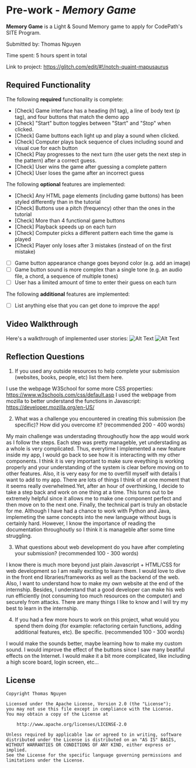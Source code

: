 # Pre-work - *Memory Game*

**Memory Game** is a Light & Sound Memory game to apply for CodePath's SITE Program. 

Submitted by: Thomas Nguyen

Time spent: 5 hours spent in total

Link to project: https://glitch.com/edit/#!/notch-quaint-mapusaurus

## Required Functionality

The following **required** functionality is complete:

* [Check] Game interface has a heading (h1 tag), a line of body text (p tag), and four buttons that match the demo app
* [Check] "Start" button toggles between "Start" and "Stop" when clicked. 
* [Check] Game buttons each light up and play a sound when clicked. 
* [Check] Computer plays back sequence of clues including sound and visual cue for each button
* [Check] Play progresses to the next turn (the user gets the next step in the pattern) after a correct guess. 
* [Check] User wins the game after guessing a complete pattern
* [Check] User loses the game after an incorrect guess

The following **optional** features are implemented:

* [Check] Any HTML page elements (including game buttons) has been styled differently than in the tutorial
* [Check] Buttons use a pitch (frequency) other than the ones in the tutorial
* [Check] More than 4 functional game buttons
* [Check] Playback speeds up on each turn
* [Check] Computer picks a different pattern each time the game is played
* [Check] Player only loses after 3 mistakes (instead of on the first mistake)
* [ ] Game button appearance change goes beyond color (e.g. add an image)
* [ ] Game button sound is more complex than a single tone (e.g. an audio file, a chord, a sequence of multiple tones)
* [ ] User has a limited amount of time to enter their guess on each turn

The following **additional** features are implemented:

- [ ] List anything else that you can get done to improve the app!

## Video Walkthrough

Here's a walkthrough of implemented user stories:
![Alt Text](https://cdn.glitch.com/c9a4587e-8520-4282-b7a3-3222af7b312e%2FCode%20Path%20GIF%20Testing.gif?v=1616622498404)
![Alt Text](https://cdn.glitch.com/c9a4587e-8520-4282-b7a3-3222af7b312e%2FCode%20Path%20GIF%20Fail%20Playing.gif?v=1616622353585)


## Reflection Questions
1. If you used any outside resources to help complete your submission (websites, books, people, etc) list them here. 

I use the webpage W3School for some more CSS properties: https://www.w3schools.com/css/default.asp
I used the webpage from mozilla to better understand the functions in Javascript: https://developer.mozilla.org/en-US/

2. What was a challenge you encountered in creating this submission (be specific)? How did you overcome it? (recommended 200 - 400 words) 

My main challenge was understading throughoutly how the app would work as I follow the steps. Each step was pretty manageble, yet understading as a whole is 
very complicated. Thus, everytime I implemented a new feature inside my app, I would go back to see how it is interacting with my other components. I think 
it is very important to make sure eveything is working properly and your understanding of the system is clear before moving on to other features. Also, it is very easy for me to overfill myself with details I want to add to my app. There are lots of things I think of at one moment that it seems 
really overwhelmed.Yet, after an hour of overthinking, I decide to take a step back and work on one thing at a time. This turns out to be extremely 
helpful since it allows me to make one component perfect and then move on to the next one. Finally, the technical part is truly an obstacle for me. Although I have had a chance to work with Python and Java, implemeting the same concepts into 
the new language without bugs is certainly hard. However, I know the importance of reading the documentation throughoutly so I think it is manageble 
after some time struggling.

3. What questions about web development do you have after completing your submission? (recommended 100 - 300 words) 

I know there is much more beyond just plain Javascript + HTML/CSS for web development so I am really exciting to learn them. I would love to dive in the front
end libraries/frameworks as well as the backend of the web. Also, I want to understand how to make my own website at the end of the internship. Besides,
I understand that a good developer can make his web run efficiently (not consuming too much resources on the computer) and securely from attacks.
There are many things I like to know and I will try my best to learn in the internship.

4. If you had a few more hours to work on this project, what would you spend them doing (for example: refactoring certain functions, adding additional features, etc). Be specific. (recommended 100 - 300 words) 

I would make the sounds better, maybe learning how to make my custom sound.
I would improve the effect of the buttons since I saw many beatiful effects on the Internet.
I would make it a bit more complicated, like including a high score board, login screen, etc...


## License

    Copyright Thomas Nguyen

    Licensed under the Apache License, Version 2.0 (the "License");
    you may not use this file except in compliance with the License.
    You may obtain a copy of the License at

        http://www.apache.org/licenses/LICENSE-2.0

    Unless required by applicable law or agreed to in writing, software
    distributed under the License is distributed on an "AS IS" BASIS,
    WITHOUT WARRANTIES OR CONDITIONS OF ANY KIND, either express or implied.
    See the License for the specific language governing permissions and
    limitations under the License.